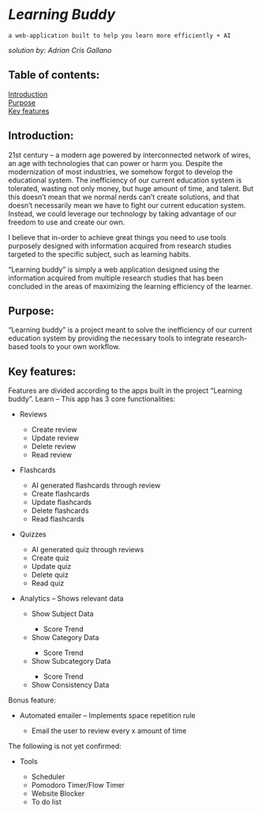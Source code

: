 <em>
  <h1>Learning Buddy</h1>
</em>

```
a web-application built to help you learn more efficiently + AI 
``` 

<em>
  solution by: Adrian Cris Gallano
</em>


<h2>Table of contents:</h2>
<a href="#INTRO">Introduction</a><br />
<a href="#PURPOSE">Purpose</a><br />
<a href="#KEYFEATURES">Key features</a><br />

<h2 id="INTRO">Introduction:</h2>

<p>
  21st century – a modern age powered by interconnected network of wires, an age
  with technologies that can power or harm you. Despite the modernization of
  most industries, we somehow forgot to develop the educational system. The
  inefficiency of our current education system is tolerated, wasting not only
  money, but huge amount of time, and talent. But this doesn’t mean that we
  normal nerds can’t create solutions, and that doesn’t necessarily mean we have
  to fight our current education system. Instead, we could leverage our
  technology by taking advantage of our freedom to use and create our own.
</p>

<p>
  I believe that in-order to achieve great things you need to use tools
  purposely designed with information acquired from research studies targeted to
  the specific subject, such as learning habits.
</p>

<p>
  “Learning buddy” is simply a web application designed using the information
  acquired from multiple research studies that has been concluded in the areas
  of maximizing the learning efficiency of the learner.
</p>
<h2 id="PURPOSE">Purpose:</h2>

<p>
  “Learning buddy” is a project meant to solve the inefficiency of our current
  education system by providing the necessary tools to integrate research-based
  tools to your own workflow.
</p>

<h2 id="KEYFEATURES">Key features:</h2>

<p>
  Features are divided according to the apps built in the project “Learning
  buddy”. Learn – This app has 3 core functionalities:
</p>

<ul>
  <li>Reviews</li>
  <ul>
    <li>Create review</li>
    <li>Update review</li>
    <li>Delete review</li>
    <li>Read review</li>
  </ul>
</ul>
<ul>
  <li>Flashcards</li>
  <ul>
    <li>AI generated flashcards through review</li>
    <li>Create flashcards</li>
    <li>Update flashcards</li>
    <li>Delete flashcards</li>
    <li>Read flashcards</li>
  </ul>
</ul>
<ul>
  <li>Quizzes</li>
  <ul>
    <li>AI generated quiz through reviews</li>
    <li>Create quiz</li>
    <li>Update quiz</li>
    <li>Delete quiz</li>
    <li>Read quiz</li>
  </ul>
</ul>

<ul>
  <li>Analytics – Shows relevant data</li>
  <ul>
    <li>Show Subject Data</li>
    <ul>
      <li>Score Trend</li>
    </ul>

  <li>Show Category Data</li>
    <ul>
      <li>Score Trend</li>
    </ul>

  <li>Show Subcategory Data</li>
    <ul>
      <li>Score Trend</li>
    </ul>

  <li>Show Consistency Data</li>
  </ul>
</ul>

Bonus feature:
<ul>
  <li>Automated emailer – Implements space repetition rule</li>
  <ul>
    <li>Email the user to review every x amount of time</li>
  </ul>
</ul>

The following is not yet confirmed:
<ul>
  <li>Tools</li>
  <ul>
    <li>Scheduler</li>
    <li>Pomodoro Timer/Flow Timer</li>
    <li>Website Blocker</li>
    <li>To do list</li>
  </ul>
</ul>
